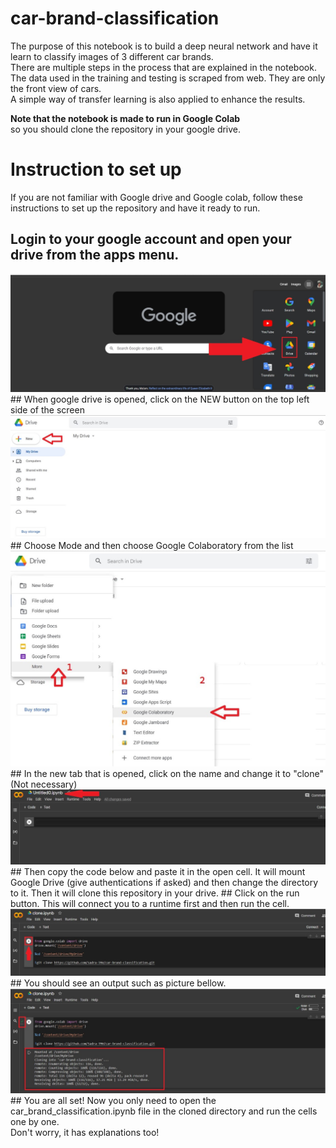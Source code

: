 # car-brand-classification
The purpose of this notebook is to build a deep neural network and have it learn to classify images of 3 different car brands.<br>
There are multiple steps in the process that are explained in the notebook.<br>
The data used in the training and testing is scraped from web. They are only the front view of cars.<br>
A simple way of transfer learning is also applied to enhance the results.<br>

**Note that the notebook is made to run in Google Colab**<br>
so you should clone the repository in your google drive.

# Instruction to set up 
If you are not familiar with Google drive and Google colab, follow these instructions to set up the repository and have it ready to run.<br>
## Login to your google account and open your drive from the apps menu.
<img src="assets/guide0.jpg" alt="choose google drive" />
## When google drive is opened, click on the NEW button on the top left side of the screen
<img src="assets/guide1.jpg" alt="choose google drive" />
## Choose Mode and then choose Google Colaboratory from the list
<img src="assets/guide2.jpg" alt="choose google drive" />
## In the new tab that is opened, click on the name and change it to "clone" (Not necessary)
<img src="assets/guide3.jpg" alt="choose google drive" />
## Then copy the code below and paste it in the open cell.
It will mount Google Drive (give authentications if asked) and then change the directory to it. Then it will clone this repository in your drive.
## Click on the run button.
This will connect you to a runtime first and then run the cell.
<img src="assets/guide4.jpg" alt="choose google drive" />
## You should see an output such as picture bellow.
<img src="assets/guide5.jpg" alt="choose google drive" />
## You are all set!
Now you only need to open the car_brand_classification.ipynb file in the cloned directory and run the cells one by one.<br>
Don't worry, it has explanations too!
